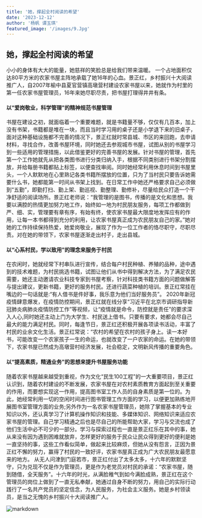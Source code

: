 ```yaml
---
title: '她，撑起全村阅读的希望'
date: '2023-12-12'
author: '杨帆 谭玉琪'
featured_image: '/images/9.Jpg'
---
```


## 她，撑起全村阅读的希望

小小的身体有大大的能量，她慈祥的笑脸总是给我们带来温暖。 一个占地面积仅达80平方米的农家书屋主阵地承载了她16年的心血。景正红，乡村振兴十大阅读推广人，自2007年榆中县夏官营镇高墩营村建设农家书屋以来，她就作为村里的第一任农家书屋管理员，16年来她尽职尽责，把书屋打理得井井有条。

#### 以“爱岗敬业，科学管理”的精神规范书屋管理
书屋在建设之初，就面临着一个重要难题，就是书籍量不够，仅仅有几百本，加上没有书架，书籍都是堆在一块，而且当时学习用的桌子还是小学退下来的旧桌子，面对这种基础设施都不完善的情况下，景正红就时常县城、市区的来回跑，去申请材料，寻找合作，改善书屋环境，同时她还去参观城市书屋，试图从别的书屋学习到一些适用的管理措施，以此借鉴更好的完善书屋的发展。针对书屋的管理，首先第一个工作她就先从把各类图书进行分类归纳入手，根据不同类别进行书架分割摆放，并给每册书籍都贴上标签，以便查找审阅。同时她经常利用休息时间到书屋里头，一个人默默地在心里熟记各类书籍所摆放的位置，只为了当村民只要告诉她需要什么书，她都能第一时间从书架上找到。在日常工作中她还严格要求自己必须做到“五勤”，即勤打扫、勤上架、勤巡视、勤整理、勤修补，尽量给民众打造一个干净舒适的阅读场所。景正红老师说：“我管理的是图书，传播的是文化和思想。我要以满腔的热情更加努力地工作，始终如一地为村民朋友服务，每项工作都做到严、细、实，管理要有章有序，有始有终，使农家书屋最大限度地发挥应有的作用，让每一本书都得到充分的利用，让农家书屋真正成为农民朋友自己的家。”她对她的工作持续保持热爱，她爱岗敬业，展现了作为一位工作者的恪尽职守，尽职尽责。对在她的带领下，农家书屋逐渐走出村子，走出县城。

#### 以“心系村民，学以致用”的理念来服务于村民
在农闲时，她就经常下村串队进行宣传，结合每户村民种植、养殖的品种，途中遇到的技术难题，为村民挑选书籍，试图让他们从书中得到解决方法，为了满足农民需要，她还主动邀请农业科技专家到书屋考察，针对科技类书籍方面的问题做解答与提出建议，更新书籍，更好的服务村民。还进行蔬菜种植的培训。景正红常挂在嘴边的一句话就是:“有人借书是件好事，我乐意为他们当好服务员”。
2020年新冠疫情肆意爆发，在疫情防控期间，景正红就在线分享“习近平在北京市调研指导新冠肺炎病肺炎疫情防控工作”等视频，让“疫情就是命令，防控就是责任”的要求深入人心,同时她还主动上门为大学生、村民送上借书。只要有要求，她都会尽自己最大的能力满足村民。同时，每逢节日，景正红还积极开展各项读书活动，丰富了村民的业余文化生活。景正红常说：“农村的希望在农村的孩子身上。读一本好书，可能改变一个农家孩子一生的命运，也就改变了一户农家的命运。在她的带领下，农家书屋已然成为高墩营村经济发展，社会稳定，文明新风传播的重要角色。

#### 以“提高素质，精通业务”的思想来提升书屋服务功能
随着农家书屋越来越受到重视，作为文化“民生100工程”的一大重要项目，景正红认识到，随着农村建设的不断发展，农家书屋在对农村素质教育方面起到至关重要的作用，而要想实现这一作用，提高图书室工作人员的自身素质是第一位的。为此，她经常利用一切的空闲时间进行图书管理工作方面的学习，以便更加熟练地开展图书室管理方面的业务;另外作为一名农家书屋管理员，她除了掌握基本的专业知识以外，还认真学习了计算机操作知识和技能、多媒体知识、网络知识来适应农家书屋的管理。自己学习精通之后也是尽自己的所能帮助大家，学习与交流也成了他们生活中必不可少的一部分。学习与探索过程也一直是景正红乐在其中的事，她从来没有因为遇到困难就放弃，怎样更好的服务于民众让民众得到更好的便利是她一直坚持的事，这些工作看似简单，做起来比较麻烦，但她从没有怨言，正因为景正红不懈的努力，赢得了村民的一致好评，农家书屋真正成为广大农民朋友最愿意来的地方。
从无人问津到门庭若市，景正红付出了太多太多，十六年的默默坚守，只为兑现不仅是作为管理员，更是作为老党员对村民的承诺：“农家书屋，随到随借，全天服务”。十六年的时光，从满脸稚气到如今满脸成熟，景正红在这个管理员的岗位上做到了一直无私奉献，她通过自身不断的努力，用自己的实际行动践行了一名共产党员的坚定信念，为人民服务，为社会主义服务。她是乡村领读员，是当之无愧的乡村振兴十大阅读推广人。

![markdown](/images/9.jpg)